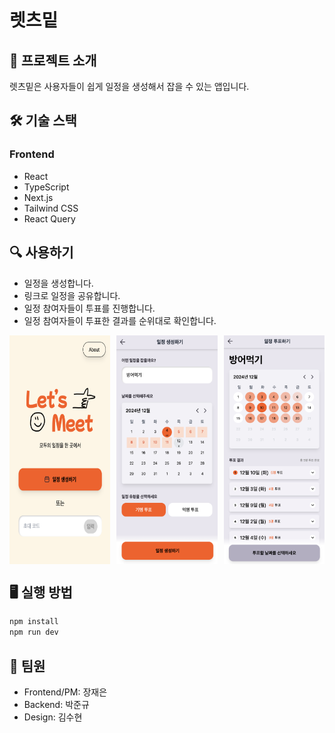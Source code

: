 # 렛츠밑

## 📝 프로젝트 소개

렛츠밑은 사용자들이 쉽게 일정을 생성해서 잡을 수 있는 앱입니다.

## 🛠 기술 스택

### Frontend

- React
- TypeScript
- Next.js
- Tailwind CSS
- React Query

## 🔍 사용하기

- 일정을 생성합니다.
- 링크로 일정을 공유합니다.
- 일정 참여자들이 투표를 진행합니다.
- 일정 참여자들이 투표한 결과를 순위대로 확인합니다.

<div style="display: flex; justify-content: space-between; gap: 10px;">
    <img src="image.png" alt="첫화면" width="32%" />
    <img src="image-1.png" alt="일정생성" width="32%" />
    <img src="image-2.png" alt="투표결과" width="32%" />
</div>

## 🖥️ 실행 방법

```bash
npm install
npm run dev
```

## 👥 팀원

- Frontend/PM: 장재은
- Backend: 박준규
- Design: 김수현
